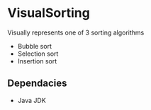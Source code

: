 # VisualSorting
Visually represents one of 3 sorting algorithms
- Bubble sort
- Selection sort
- Insertion sort

## Dependacies
- Java JDK

